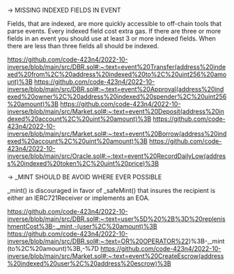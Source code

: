 -> MISSING INDEXED FIELDS IN EVENT

Fields, that are indexed, are more quickly accessible to off-chain tools that parse events. Every indexed field cost extra gas.
If there are three or more fields in an event you should use at least 3 or more indexed fields. When there are less than three fields all should be indexed.


https://github.com/code-423n4/2022-10-inverse/blob/main/src/DBR.sol#:~:text=event%20Transfer(address%20indexed%20from%2C%20address%20indexed%20to%2C%20uint256%20amount)%3B
https://github.com/code-423n4/2022-10-inverse/blob/main/src/DBR.sol#:~:text=event%20Approval(address%20indexed%20owner%2C%20address%20indexed%20spender%2C%20uint256%20amount)%3B
https://github.com/code-423n4/2022-10-inverse/blob/main/src/Market.sol#:~:text=event%20Deposit(address%20indexed%20account%2C%20uint%20amount)%3B
https://github.com/code-423n4/2022-10-inverse/blob/main/src/Market.sol#:~:text=event%20Borrow(address%20indexed%20account%2C%20uint%20amount)%3B
https://github.com/code-423n4/2022-10-inverse/blob/main/src/Oracle.sol#:~:text=event%20RecordDailyLow(address%20indexed%20token%2C%20uint%20price)%3B

-> _MINT SHOULD BE AVOID WHERE EVER POSSIBLE

_mint() is discouraged in favor of _safeMint() that insures the recipient is either an  IERC721Receiver or implements an EOA.

https://github.com/code-423n4/2022-10-inverse/blob/main/src/DBR.sol#:~:text=user%5D%20%2B%3D%20replenishmentCost%3B-,_mint,-(user%2C%20amount)%3B
https://github.com/code-423n4/2022-10-inverse/blob/main/src/DBR.sol#:~:text=OR%20OPERATOR%22)%3B-,_mint(to%2C%20amount)%3B,-%7D
https://github.com/code-423n4/2022-10-inverse/blob/main/src/Market.sol#:~:text=event%20CreateEscrow(address%20indexed%20user%2C%20address%20escrow)%3B


